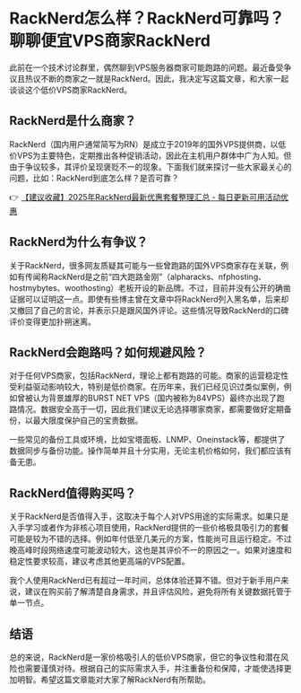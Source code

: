 # RackNerd怎么样？RackNerd可靠吗？聊聊便宜VPS商家RackNerd

此前在一个技术讨论群里，偶然聊到VPS服务器商家可能跑路的问题。最近备受争议且热议不断的商家之一就是RackNerd。因此，我决定写这篇文章，和大家一起谈谈这个低价VPS商家RackNerd。

## RackNerd是什么商家？

RackNerd（国内用户通常简写为RN）是成立于2019年的国外VPS提供商，以低价VPS为主要特色，定期推出各种促销活动，因此在主机用户群体中广为人知。但由于争议较多，其评价呈现褒贬不一的现象。下面我们就来探讨一些大家最关心的问题，比如：RackNerd到底怎么样？是否可靠？

👉 [【建议收藏】2025年RackNerd最新优惠套餐整理汇总 - 每日更新可用活动优惠](https://bit.ly/Rack_Nerd)

## RackNerd为什么有争议？

关于RackNerd，很多网友质疑其可能与一些曾跑路的国外VPS商家存在关联，例如有传闻称RackNerd是之前“四大跑路金刚”（alpharacks、nfphosting、hostmybytes、woothosting）老板开设的新品牌。不过，目前并没有公开的确凿证据可以证明这一点。即使有些博主曾在文章中将RackNerd列入黑名单，后来却又撤回了自己的言论，并表示只是跟风国外评论。这些情况导致RackNerd的口碑评价变得更加扑朔迷离。

## RackNerd会跑路吗？如何规避风险？

对于任何VPS商家，包括RackNerd，理论上都有跑路的可能。商家的运营稳定性受利益驱动影响较大，特别是低价商家。在历年来，我们已经见识过类似案例，例如曾被认为背景雄厚的BURST NET VPS（国内被称为84VPS）最终亦出现了跑路情况。数据安全高于一切，因此我们建议无论选择哪家商家，都需要做好定期备份，以最大限度保护自己的宝贵数据。

一些常见的备份工具或环境，比如宝塔面板、LNMP、Oneinstack等，都提供了数据同步与备份功能。操作简单并且十分实用，无论主机价格如何，我们都应该有备无患。

## RackNerd值得购买吗？

关于RackNerd是否值得入手，这取决于每个人对VPS用途的实际需求。如果只是入手学习或者作为非核心项目使用，RackNerd提供的一些价格极具吸引力的套餐可能是较为不错的选择。例如年付低至几美元的方案，性能尚可且运行稳定。不过晚高峰时段网络速度可能波动较大，这也是其评价不一的原因之一。如果对速度和稳定性要求较高，建议考虑其他更高端的VPS配置。

我个人使用RackNerd已有超过一年时间，总体体验还算不错。但对于新手用户来说，建议在购买前了解清楚自身需求，并且评估风险，避免将所有关键数据托管于单一节点。

## 结语

总的来说，RackNerd是一家价格吸引人的低价VPS商家，但它的争议性和潜在风险也需要谨慎对待。根据自己的实际需求入手，并注重备份和保障，才能使选择更加明智。希望这篇文章能对大家了解RackNerd有所帮助。